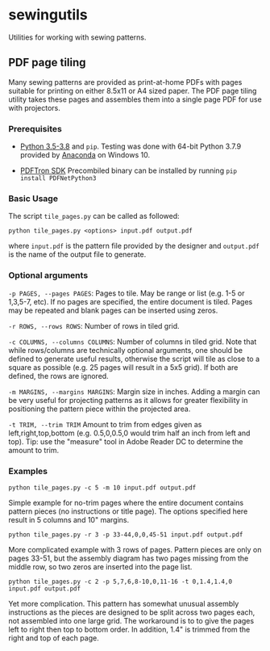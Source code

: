 # sewingutils
Utilities for working with sewing patterns.

## PDF page tiling
Many sewing patterns are provided as print-at-home PDFs with pages suitable for printing on either 8.5x11 or A4 sized paper. The PDF page tiling utility takes these pages and assembles them into a single page PDF for use with projectors.

### Prerequisites
* [Python 3.5-3.8](https://www.python.org/downloads/) and `pip`. Testing was done with 64-bit Python 3.7.9 provided by [Anaconda](https://www.anaconda.com/) on Windows 10.

* [PDFTron SDK](https://www.pdftron.com/documentation/python/get-started/python3) Precombiled binary can be installed by running `pip install PDFNetPython3`

### Basic Usage
The script `tile_pages.py` can be called as followed:

    python tile_pages.py <options> input.pdf output.pdf

where `input.pdf` is the pattern file provided by the designer and `output.pdf` is the name of the output file to generate.

### Optional arguments
`-p PAGES, --pages PAGES`: Pages to tile. May be range or list (e.g. 1-5 or 1,3,5-7, etc). If no pages are specified, the entire document is tiled. Pages may be repeated and blank pages can be inserted using zeros.

`-r ROWS, --rows ROWS`:  Number of rows in tiled grid.

`-c COLUMNS, --columns COLUMNS`: Number of columns in tiled grid. Note that while rows/columns are technically optional arguments, one should be defined to generate useful results, otherwise the script will tile as close to a square as possible (e.g. 25 pages will result in a 5x5 grid). If both are defined, the rows are ignored.

`-m MARGINS, --margins MARGINS`: Margin size in inches. Adding a margin can be very useful for projecting patterns as it allows for greater flexibility in positioning the pattern piece within the projected area.

`-t TRIM, --trim TRIM`  Amount to trim from edges given as left,right,top,bottom (e.g. 0.5,0,0.5,0 would trim half an inch from left and top). Tip: use the "measure" tool in Adobe Reader DC to determine the amount to trim.

### Examples
    python tile_pages.py -c 5 -m 10 input.pdf output.pdf 
Simple example for no-trim pages where the entire document contains pattern pieces (no instructions or title page). The options specified here result in 5 columns and 10" margins.

    python tile_pages.py -r 3 -p 33-44,0,0,45-51 input.pdf output.pdf
More complicated example with 3 rows of pages. Pattern pieces are only on pages 33-51, but the assembly diagram has two pages missing from the middle row, so two zeros are inserted into the page list.

    python tile_pages.py -c 2 -p 5,7,6,8-10,0,11-16 -t 0,1.4,1.4,0 input.pdf output.pdf
Yet more complication. This pattern has somewhat unusual assembly instructions as the pieces are designed to be split across two pages each, not assembled into one large grid. The workaround is to to give the pages left to right then top to bottom order. In addition, 1.4" is trimmed from the right and top of each page.
